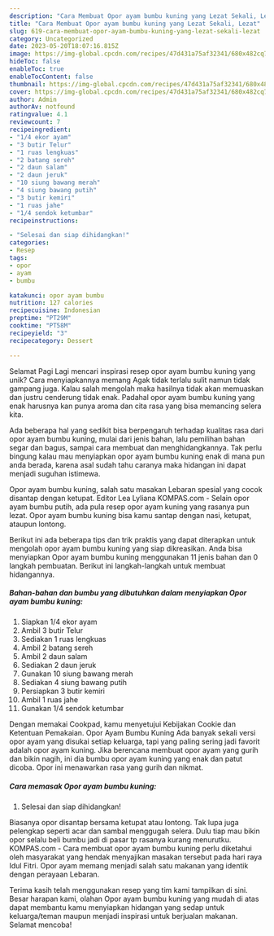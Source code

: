 ```yaml
---
description: "Cara Membuat Opor ayam bumbu kuning yang Lezat Sekali, Lezat"
title: "Cara Membuat Opor ayam bumbu kuning yang Lezat Sekali, Lezat"
slug: 619-cara-membuat-opor-ayam-bumbu-kuning-yang-lezat-sekali-lezat
category: Uncategorized
date: 2023-05-20T18:07:16.815Z
image: https://img-global.cpcdn.com/recipes/47d431a75af32341/680x482cq70/opor-ayam-bumbu-kuning-foto-resep-utama.jpg
hideToc: false
enableToc: true
enableTocContent: false
thumbnail: https://img-global.cpcdn.com/recipes/47d431a75af32341/680x482cq70/opor-ayam-bumbu-kuning-foto-resep-utama.jpg
cover: https://img-global.cpcdn.com/recipes/47d431a75af32341/680x482cq70/opor-ayam-bumbu-kuning-foto-resep-utama.jpg
author: Admin
authorAv: notfound
ratingvalue: 4.1
reviewcount: 7
recipeingredient:
- "1/4 ekor ayam"
- "3 butir Telur"
- "1 ruas lengkuas"
- "2 batang sereh"
- "2 daun salam"
- "2 daun jeruk"
- "10 siung bawang merah"
- "4 siung bawang putih"
- "3 butir kemiri"
- "1 ruas jahe"
- "1/4 sendok ketumbar"
recipeinstructions:

- "Selesai dan siap dihidangkan!"
categories:
- Resep
tags:
- opor
- ayam
- bumbu

katakunci: opor ayam bumbu 
nutrition: 127 calories
recipecuisine: Indonesian
preptime: "PT29M"
cooktime: "PT58M"
recipeyield: "3"
recipecategory: Dessert

---
```



Selamat Pagi Lagi mencari inspirasi resep opor ayam bumbu kuning yang unik? Cara menyiapkannya memang Agak tidak terlalu sulit namun tidak gampang juga. Kalau salah mengolah maka hasilnya tidak akan memuaskan dan justru cenderung tidak enak. Padahal opor ayam bumbu kuning yang enak harusnya kan punya aroma dan cita rasa yang bisa memancing selera kita.


Ada beberapa hal yang sedikit bisa berpengaruh terhadap kualitas rasa dari opor ayam bumbu kuning, mulai dari jenis bahan, lalu pemilihan bahan segar dan bagus, sampai cara membuat dan menghidangkannya. Tak perlu bingung kalau mau menyiapkan opor ayam bumbu kuning enak di mana pun anda berada, karena asal sudah tahu caranya maka hidangan ini dapat menjadi suguhan istimewa.

Opor ayam bumbu kuning, salah satu masakan Lebaran spesial yang cocok disantap dengan ketupat. Editor Lea Lyliana KOMPAS.com - Selain opor ayam bumbu putih, ada pula resep opor ayam kuning yang rasanya pun lezat. Opor ayam bumbu kuning bisa kamu santap dengan nasi, ketupat, ataupun lontong.


Berikut ini ada beberapa tips dan trik praktis yang dapat diterapkan untuk mengolah opor ayam bumbu kuning yang siap dikreasikan. Anda bisa menyiapkan Opor ayam bumbu kuning menggunakan 11 jenis bahan dan 0 langkah pembuatan. Berikut ini langkah-langkah untuk membuat hidangannya.

<!--inarticleads1-->

##### Bahan-bahan dan bumbu yang dibutuhkan dalam menyiapkan Opor ayam bumbu kuning:

1. Siapkan 1/4 ekor ayam
1. Ambil 3 butir Telur
1. Sediakan 1 ruas lengkuas
1. Ambil 2 batang sereh
1. Ambil 2 daun salam
1. Sediakan 2 daun jeruk
1. Gunakan 10 siung bawang merah
1. Sediakan 4 siung bawang putih
1. Persiapkan 3 butir kemiri
1. Ambil 1 ruas jahe
1. Gunakan 1/4 sendok ketumbar


Dengan memakai Cookpad, kamu menyetujui Kebijakan Cookie dan Ketentuan Pemakaian. Opor Ayam Bumbu Kuning Ada banyak sekali versi opor ayam yang disukai setiap keluarga, tapi yang paling sering jadi favorit adalah opor ayam kuning. Jika berencana membuat opor ayam yang gurih dan bikin nagih, ini dia bumbu opor ayam kuning yang enak dan patut dicoba. Opor ini menawarkan rasa yang gurih dan nikmat. 

<!--inarticleads2-->

##### Cara memasak Opor ayam bumbu kuning:


1. Selesai dan siap dihidangkan!

Biasanya opor disantap bersama ketupat atau lontong. Tak lupa juga pelengkap seperti acar dan sambal menggugah selera. Dulu tiap mau bikin opor selalu beli bumbu jadi di pasar tp rasanya kurang menurutku. KOMPAS.com - Cara membuat opor ayam bumbu kuning perlu diketahui oleh masyarakat yang hendak menyajikan masakan tersebut pada hari raya Idul Fitri. Opor ayam memang menjadi salah satu makanan yang identik dengan perayaan Lebaran. 

Terima kasih telah menggunakan resep yang tim kami tampilkan di sini. Besar harapan kami, olahan Opor ayam bumbu kuning yang mudah di atas dapat membantu kamu menyiapkan hidangan yang sedap untuk keluarga/teman maupun menjadi inspirasi untuk berjualan makanan. Selamat mencoba!
